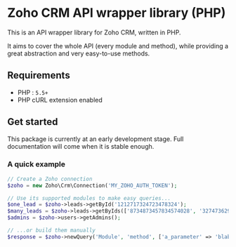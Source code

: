# Zoho CRM API wrapper library (PHP)

This is an API wrapper library for Zoho CRM, written in PHP.

It aims to cover the whole API (every module and method), while providing a great abstraction and very easy-to-use methods.

## Requirements

- PHP : `5.5+`
- PHP cURL extension enabled

## Get started

This package is currently at an early development stage. Full documentation will come when it is stable enough.

### A quick example

```php
// Create a Zoho connection
$zoho = new Zoho\Crm\Connection('MY_ZOHO_AUTH_TOKEN');

// Use its supported modules to make easy queries...
$one_lead = $zoho->leads->getById('1212717324723478324');
$many_leads = $zoho->leads->getByIds(['8734873457834574028', '3274736297894375750']);
$admins = $zoho->users->getAdmins();

// ...or build them manually
$response = $zoho->newQuery('Module', 'method', ['a_parameter' => 'blablebloblu'])->execute();
```
